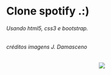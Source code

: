 # Clone spotify .:)

###### Usando html5, css3 e bootstrap.

###### créditos imagens J. Damasceno

<p align="center">
  <img src="https://github.com/oliveiradeflavio/frontend/blob/main/projeto-spotiflavio/imagens/spotiflavio-pronto.png">
</p>
